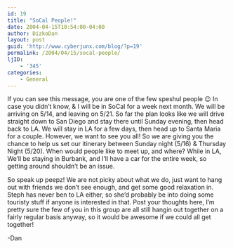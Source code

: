 ```yaml
---
id: 19
title: "SoCal People!"
date: 2004-04-15T10:54:00-04:00
author: DizkoDan
layout: post
guid: 'http://www.cyberjunx.com/blog/?p=19'
permalink: /2004/04/15/socal-people/
ljID:
    - '345'
categories:
    - General
---
```


If you can see this message, you are one of the few speshul people 😉 In case you didn’t know, <lj user="punquin"> &amp; I will be in SoCal for a week next month. We will be arriving on 5/14, and leaving on 5/21. So far the plan looks like we will drive straight down to San Diego and stay there until Sunday evening, then head back to LA. We will stay in LA for a few days, then head up to Santa Maria for a couple. However, we want to see you all! So we are giving you the chance to help us set our itinerary between Sunday night (5/16) &amp; Thursday Night (5/20). When would people like to meet up, and where? While in LA, We’ll be staying in Burbank, and I’ll have a car for the entire week, so getting around shouldn’t be an issue. </lj>

So speak up peepz! We are not picky about what we do, just want to hang out with friends we don’t see enough, and get some good relaxation in. Steph has never ben to LA either, so she’d probably be into doing some touristy stuff if anyone is interested in that. Post your thoughts here, I’m pretty sure the few of you in this group are all still hangin out together on a fairly regular basis anyway, so it would be awesome if we could all get together!

-Dan